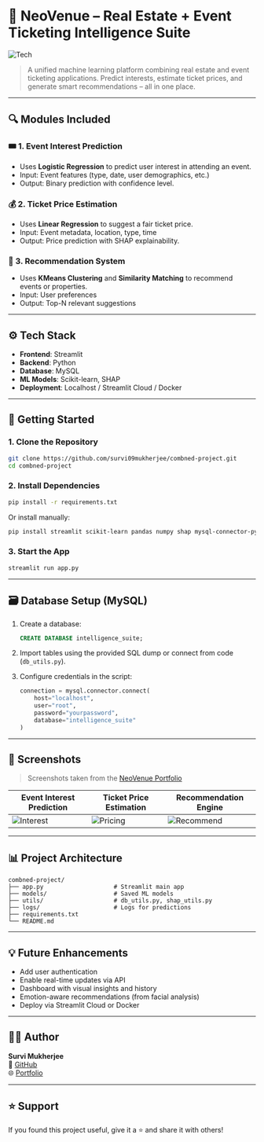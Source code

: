 # 🧠 NeoVenue – Real Estate + Event Ticketing Intelligence Suite

![Tech](https://img.shields.io/badge/Tech-Python%20%7C%20ML%20%7C%20Streamlit%20%7C%20MySQL-informational)

> A unified machine learning platform combining real estate and event ticketing applications. Predict interests, estimate ticket prices, and generate smart recommendations – all in one place.

---

## 🔍 Modules Included

### 🎟️ 1. **Event Interest Prediction**
- Uses **Logistic Regression** to predict user interest in attending an event.
- Input: Event features (type, date, user demographics, etc.)
- Output: Binary prediction with confidence level.

### 💰 2. **Ticket Price Estimation**
- Uses **Linear Regression** to suggest a fair ticket price.
- Input: Event metadata, location, type, time
- Output: Price prediction with SHAP explainability.

### 🤝 3. **Recommendation System**
- Uses **KMeans Clustering** and **Similarity Matching** to recommend events or properties.
- Input: User preferences
- Output: Top-N relevant suggestions

---

## ⚙️ Tech Stack

- **Frontend**: Streamlit  
- **Backend**: Python  
- **Database**: MySQL  
- **ML Models**: Scikit-learn, SHAP  
- **Deployment**: Localhost / Streamlit Cloud / Docker  

---

## 🚀 Getting Started

### 1. Clone the Repository

```bash
git clone https://github.com/survi09mukherjee/combned-project.git
cd combned-project
```

### 2. Install Dependencies

```bash
pip install -r requirements.txt
```

Or install manually:
```bash
pip install streamlit scikit-learn pandas numpy shap mysql-connector-python
```

### 3. Start the App

```bash
streamlit run app.py
```

---

## 🗃️ Database Setup (MySQL)

1. Create a database:
   ```sql
   CREATE DATABASE intelligence_suite;
   ```

2. Import tables using the provided SQL dump or connect from code (`db_utils.py`).

3. Configure credentials in the script:
   ```python
   connection = mysql.connector.connect(
       host="localhost",
       user="root",
       password="yourpassword",
       database="intelligence_suite"
   )
   ```

---

## 📸 Screenshots

> Screenshots taken from the [NeoVenue Portfolio](https://survimukherjeeportfolio.framer.website/portfolio/neovenue)

| Event Interest Prediction | Ticket Price Estimation | Recommendation Engine |
|---------------------------|--------------------------|------------------------|
| ![Interest](https://framerusercontent.com/images/ZQQw1LV65eijVmjJDW71JYkEM0.png) | ![Pricing](https://framerusercontent.com/images/tC6E8s1EzyircoKiIWRCNQO85o.png) | ![Recommend](https://framerusercontent.com/images/zfxRxnbqN4uBoK92Gr7JJ0ppzqo.png) |

---

## 📊 Project Architecture

```
combned-project/
├── app.py                    # Streamlit main app
├── models/                   # Saved ML models
├── utils/                    # db_utils.py, shap_utils.py
├── logs/                     # Logs for predictions
├── requirements.txt
└── README.md
```

---

## 💡 Future Enhancements

- Add user authentication  
- Enable real-time updates via API  
- Dashboard with visual insights and history  
- Emotion-aware recommendations (from facial analysis)  
- Deploy via Streamlit Cloud or Docker  

---


## 🙋‍♀️ Author

**Survi Mukherjee**  
🔗 [GitHub](https://github.com/survi09mukherjee)  
🌐 [Portfolio](https://survimukherjeeportfolio.framer.website/)

---

## ⭐ Support

If you found this project useful, give it a ⭐ and share it with others!
